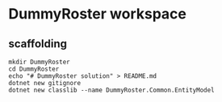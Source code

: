 # DummyRoster workspace

## scaffolding

```shell
mkdir DummyRoster
cd DummyRoster
echo "# DummyRoster solution" > README.md
dotnet new gitignore
dotnet new classlib --name DummyRoster.Common.EntityModel
```
